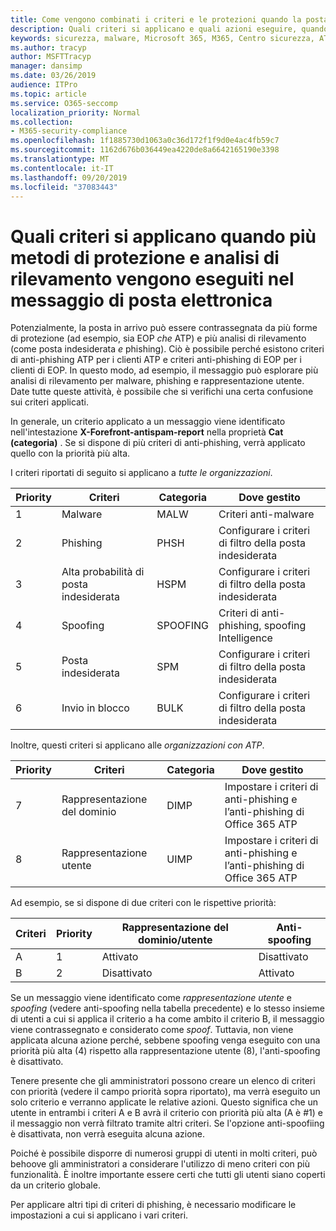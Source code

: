 ```yaml
---
title: Come vengono combinati i criteri e le protezioni quando la posta viene contrassegnata con un contrassegno rosso
description: Quali criteri si applicano e quali azioni eseguire, quando la posta elettronica è contrassegnata da malware, posta indesiderata, posta indesiderata elevata, phishing e bulk da EOP e/o ATP.
keywords: sicurezza, malware, Microsoft 365, M365, Centro sicurezza, ATP, Microsoft Defender ATP, Office 365 ATP, Azure ATP
ms.author: tracyp
author: MSFTTracyp
manager: dansimp
ms.date: 03/26/2019
audience: ITPro
ms.topic: article
ms.service: O365-seccomp
localization_priority: Normal
ms.collection:
- M365-security-compliance
ms.openlocfilehash: 1f1885730d1063a0c36d172f1f9d0e4ac4fb59c7
ms.sourcegitcommit: 1162d676b036449ea4220de8a6642165190e3398
ms.translationtype: MT
ms.contentlocale: it-IT
ms.lasthandoff: 09/20/2019
ms.locfileid: "37083443"
---
```

# <a name="what-policy-applies-when-multiple-protection-methods-and-detection-scans-run-on-your-email"></a>Quali criteri si applicano quando più metodi di protezione e analisi di rilevamento vengono eseguiti nel messaggio di posta elettronica

Potenzialmente, la posta in arrivo può essere contrassegnata da più forme di protezione (ad esempio, sia EOP *che* ATP) e più analisi di rilevamento (come posta indesiderata *e* phishing). Ciò è possibile perché esistono criteri di anti-phishing ATP per i clienti ATP e criteri anti-phishing di EOP per i clienti di EOP. In questo modo, ad esempio, il messaggio può esplorare più analisi di rilevamento per malware, phishing e rappresentazione utente. Date tutte queste attività, è possibile che si verifichi una certa confusione sui criteri applicati.

In generale, un criterio applicato a un messaggio viene identificato nell'intestazione **X-Forefront-antispam-report** nella proprietà **Cat (categoria)** . Se si dispone di più criteri di anti-phishing, verrà applicato quello con la priorità più alta.

I criteri riportati di seguito si applicano a _tutte le organizzazioni_.

|Priority |Criteri  |Categoria  |Dove gestito |
|---------|---------|---------|---------|
|1     | Malware      | MALW      | Criteri anti-malware   |
|2     | Phishing     | PHSH     | Configurare i criteri di filtro della posta indesiderata     |
|3     | Alta probabilità di posta indesiderata      | HSPM        | Configurare i criteri di filtro della posta indesiderata        |
|4     | Spoofing        | SPOOFING        | Criteri di anti-phishing, spoofing Intelligence        |
|5     | Posta indesiderata         | SPM         | Configurare i criteri di filtro della posta indesiderata         |
|6     | Invio in blocco         | BULK        | Configurare i criteri di filtro della posta indesiderata         |

Inoltre, questi criteri si applicano alle _organizzazioni con ATP_.

|Priority |Criteri  |Categoria  |Dove gestito |
|---------|---------|---------|---------|
|7     | Rappresentazione del dominio         | DIMP         | Impostare i criteri di anti-phishing e l’anti-phishing di Office 365 ATP         |
|8      | Rappresentazione utente        | UIMP         | Impostare i criteri di anti-phishing e l’anti-phishing di Office 365 ATP          |

Ad esempio, se si dispone di due criteri con le rispettive priorità:

|Criteri  |Priority  |Rappresentazione del dominio/utente  |Anti-spoofing  |
|---------|---------|---------|---------|
|A     | 1        | Attivato        |Disattivato         |
|B     | 2        | Disattivato        | Attivato        |

Se un messaggio viene identificato come _rappresentazione utente_ e _spoofing_ (vedere anti-spoofing nella tabella precedente) e lo stesso insieme di utenti a cui si applica il criterio a ha come ambito il criterio B, il messaggio viene contrassegnato e considerato come _spoof_. Tuttavia, non viene applicata alcuna azione perché, sebbene spoofing venga eseguito con una priorità più alta (4) rispetto alla rappresentazione utente (8), l'anti-spoofing è disattivato.

Tenere presente che gli amministratori possono creare un elenco di criteri con priorità (vedere il campo priorità sopra riportato), ma verrà eseguito un solo criterio e verranno applicate le relative azioni. Questo significa che un utente in entrambi i criteri A e B avrà il criterio con priorità più alta (A è #1) e il messaggio non verrà filtrato tramite altri criteri. Se l'opzione anti-spoofiing è disattivata, non verrà eseguita alcuna azione.

Poiché è possibile disporre di numerosi gruppi di utenti in molti criteri, può behoove gli amministratori a considerare l'utilizzo di meno criteri con più funzionalità. È inoltre importante essere certi che tutti gli utenti siano coperti da un criterio globale.

Per applicare altri tipi di criteri di phishing, è necessario modificare le impostazioni a cui si applicano i vari criteri.



